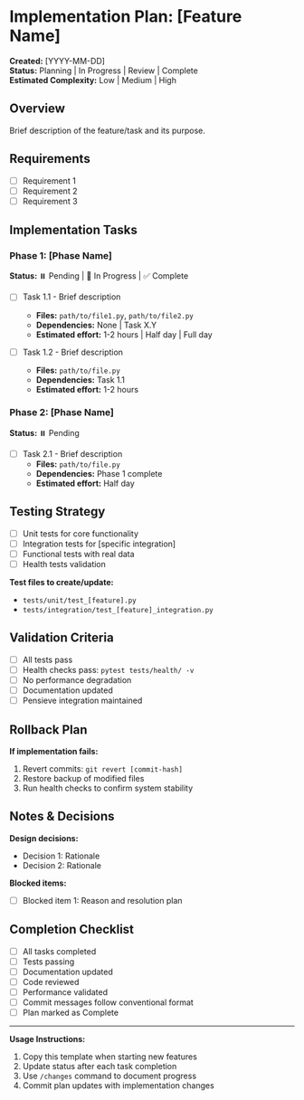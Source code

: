 # Implementation Plan: [Feature Name]

**Created:** [YYYY-MM-DD]  
**Status:** Planning | In Progress | Review | Complete  
**Estimated Complexity:** Low | Medium | High  

## Overview

Brief description of the feature/task and its purpose.

## Requirements

- [ ] Requirement 1
- [ ] Requirement 2  
- [ ] Requirement 3

## Implementation Tasks

### Phase 1: [Phase Name]
**Status:** ⏸️ Pending | 🔄 In Progress | ✅ Complete

- [ ] Task 1.1 - Brief description
  - **Files:** `path/to/file1.py`, `path/to/file2.py`
  - **Dependencies:** None | Task X.Y
  - **Estimated effort:** 1-2 hours | Half day | Full day
  
- [ ] Task 1.2 - Brief description
  - **Files:** `path/to/file.py`
  - **Dependencies:** Task 1.1
  - **Estimated effort:** 1-2 hours

### Phase 2: [Phase Name]
**Status:** ⏸️ Pending

- [ ] Task 2.1 - Brief description
  - **Files:** `path/to/file.py`
  - **Dependencies:** Phase 1 complete
  - **Estimated effort:** Half day

## Testing Strategy

- [ ] Unit tests for core functionality
- [ ] Integration tests for [specific integration]
- [ ] Functional tests with real data
- [ ] Health tests validation

**Test files to create/update:**
- `tests/unit/test_[feature].py`
- `tests/integration/test_[feature]_integration.py`

## Validation Criteria

- [ ] All tests pass
- [ ] Health checks pass: `pytest tests/health/ -v`
- [ ] No performance degradation
- [ ] Documentation updated
- [ ] Pensieve integration maintained

## Rollback Plan

**If implementation fails:**
1. Revert commits: `git revert [commit-hash]`
2. Restore backup of modified files
3. Run health checks to confirm system stability

## Notes & Decisions

**Design decisions:**
- Decision 1: Rationale
- Decision 2: Rationale

**Blocked items:**
- [ ] Blocked item 1: Reason and resolution plan

## Completion Checklist

- [ ] All tasks completed
- [ ] Tests passing
- [ ] Documentation updated  
- [ ] Code reviewed
- [ ] Performance validated
- [ ] Commit messages follow conventional format
- [ ] Plan marked as Complete

---

**Usage Instructions:**
1. Copy this template when starting new features
2. Update status after each task completion
3. Use `/changes` command to document progress
4. Commit plan updates with implementation changes